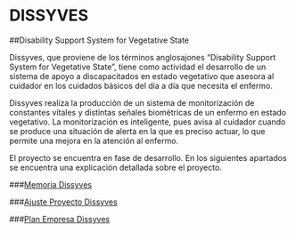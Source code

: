 # DISSYVES
##Disability Support System for Vegetative State


Dissyves, que proviene de los términos anglosajones “Disability Support
System for Vegetative State”, tiene como actividad el desarrollo de un sistema de apoyo a
discapacitados en estado vegetativo que asesora al cuidador en los cuidados básicos del día
a día que necesita el enfermo.


Dissyves realiza la producción de un sistema de monitorización de constantes vitales
y distintas señales biométricas de un enfermo en estado vegetativo. La monitorización es
inteligente, pues avisa al cuidador cuando se produce una situación de alerta en la que es
preciso actuar, lo que permite una mejora en la atención al enfermo.

El proyecto se encuentra en fase de desarrollo. En los siguientes apartados se encuentra una explicación detallada sobre el proyecto.

###[Memoria Dissyves](https://github.com/rafaeling/dissyves/blob/master/Dissyves.pdf)


###[Ajuste Proyecto Dissyves](https://github.com/rafaeling/dissyves/blob/master/AjusteProyecto.pdf)


###[Plan Empresa Dissyves](https://github.com/rafaeling/dissyves/blob/master/PlanEmpresa.pdf)
